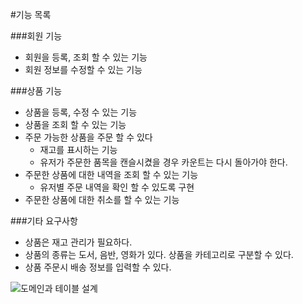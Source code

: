 #기능 목록

###회원 기능
* 회원을 등록, 조회 할 수 있는 기능
* 회원 정보를 수정할 수 있는 기능

###상품 기능
* 상품을 등록, 수정  수 있는 기능
* 상품을 조회 할 수 있는 기능
* 주문 가능한 상품을 주문 할 수 있다
  * 재고를 표시하는 기능
  * 유저가 주문한 품목을 캔슬시켰을 경우 카운트는 다시 돌아가야 한다.
* 주문한 상품에 대한 내역을 조회 할 수 있는 기능
  * 유저별 주문 내역을 확인 할 수 있도록 구현
* 주문한 상품에 대한 취소를 할 수 있는 기능

###기타 요구사항
* 상품은 재고 관리가 필요하다.
* 상품의 종류는 도서, 음반, 영화가 있다. 상품을 카테고리로 구분할 수 있다.
* 상품 주문시 배송 정보를 입력할 수 있다.

![도메인과 테이블 설계](<img width="806" alt="image" src="https://user-images.githubusercontent.com/55478293/160220505-ccc508a5-088d-4fa0-b555-d93335c44a87.png">)
